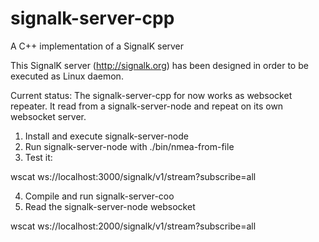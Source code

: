# signalk-server-cpp
A C++ implementation of a SignalK server

This SignalK server (http://signalk.org) has been designed in order to be executed as Linux daemon.

Current status:
The signalk-server-cpp for now works as websocket repeater.
It read from a signalk-server-node and repeat on its own websocket server.

1. Install and execute signalk-server-node
2. Run signalk-server-node with ./bin/nmea-from-file
3. Test it:

wscat ws://localhost:3000/signalk/v1/stream?subscribe=all

4. Compile and run signalk-server-coo
5. Read the signalk-server-node websocket

wscat ws://localhost:2000/signalk/v1/stream?subscribe=all

